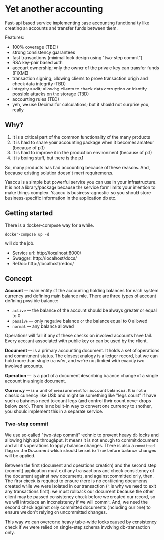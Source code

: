 # Yet another accounting

Fast-api based service implementing base accounting functionality
like creating an accounts and transfer funds between them.

Features:

* 100% coverage (TBD!)
* strong consistency guarantees
* fast transactions (minimal lock design using "two-step commit")
* RSA key-pair based auth
* account ownership; only the owner of the private key can transfer funds (FIXME)
* transaction signing; allowing clients to prove transaction origin and check data integrity (TBD)
* integrity audit; allowing clients to check data corruption or identify possible attacks on the storage (TBD)
* accounting rules (TBD)
* yeh, we use Decimal for calculations; but it should not surprise you, really

## Why?

1. It is a critical part of the common functionality of the many products
2. It is hard to share your accounting package when it becomes amateur (because of p.1)
3. It is hard to improve it in the production environment (because of p.1)
4. It is boring stuff, but there is the p.1

So, many products has bad accounting because of these reasons. And, because existing solution doesn't 
meet requirements.

Yaaccu is a simple but powerful service you can use in your infrastructure. It is not a library/package
because the service form limits your intention to make things complex. Yaaccu is business-agnostic, 
so you should store business-specific information in the application db etc.

## Getting started

There is a docker-compose way for a while.

```shell
docker-compose up -d
```

will do the job.

* Service url: http://localhost:8000/
* Swagger: http://localhost/docs/
* ReDoc: http://localhost/redoc/

## Concept

__Account__ — main entity of the accounting holding balances for each system currency and 
defining main balance rule. There are three types of account defining possible balance:

* `active` — the balance of the account should be always greater or equal to 0
* `passive` — only negative balance or the balance equal to 0 allowed
* `normal` — any balance allowed

Operations will fail if any of these checks on involved accounts have fail. Every account associated
with public key or can be used by the client.

__Document__ — is a primary accounting document. It holds a set of operations and commitment status. The closest
analogy is a ledger record, but we can hold more than single transfer, and we're not limited with exactly
two involved accounts.

__Operation__ — is a part of a document describing balance change of a single account in a single document.

__Currency__ — is a unit of measurement for account balances. It is not a classic currency like USD and might be
something like "legs count" if have such a buisness need to count legs (and control their count never drops below zero).
There is no built-in way to convert one currency to another, you should implement this in a separate service.

### Two-step commit

We use so-called "two-step commit" technic to prevent heavy db locks and allowing high api throughput.
It means it is not enough to commit document and all it's operations to apply balance changes. There is also
a `committed` flag on the Document which should be set to `True` before balance changes will be applied.

Between the first (document and operations creation) and the second step (commit) application must exit any
transactions and check consistency of the document against new documents, and against committed 
only, then. The first check is required to ensure there is no conflicting documents created while we were
isolated in our transaction (it is why we need to exit any transactions first): we must rollback our document
because the other client may be passed consistency check before we created our record, so we will introduce 
an inconsistency if we will commit. And, we need the second check against only committed documents (including
our one) to ensure we don't relying on uncommitted changes.

This way we can overcome heavy table-wide locks caused by consistency check if we were relied on single-step
schema involving db-transaction only.

